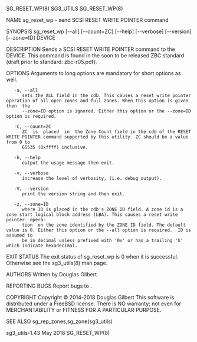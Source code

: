 SG_RESET_WP(8)								   SG3_UTILS								SG_RESET_WP(8)

NAME
       sg_reset_wp - send SCSI RESET WRITE POINTER command

SYNOPSIS
       sg_reset_wp [--all] [--count=ZC] [--help] [--verbose] [--version] [--zone=ID] DEVICE

DESCRIPTION
       Sends  a	 SCSI  RESET  WRITE  POINTER  command  to  the DEVICE. This command is found in the soon to be released ZBC standard (draft prior to standard:
       zbc-r05.pdf).

OPTIONS
       Arguments to long options are mandatory for short options as well.

       -a, --all
	      sets the ALL field in the cdb. This causes a reset write pointer operation of all open zones and full zones. When this option is given then  the
	      --zone=ID option is ignored. Either this option or the --zone=ID option is required.

       -C, --count=ZC
	      ZC  is  placed  in  the Zone Count field in the cdb of the RESET WRITE POINTER command supported by this utility. ZC should be a value from 0 to
	      65535 (0xffff) inclusive.

       -h, --help
	      output the usage message then exit.

       -v, --verbose
	      increase the level of verbosity, (i.e. debug output).

       -V, --version
	      print the version string and then exit.

       -z, --zone=ID
	      where ID is placed in the cdb's ZONE ID field. A zone id is a zone start logical block address (LBA). This causes a reset write  pointer	opera‐
	      tion  on the zone identified by the ZONE ID field. The default value is 0. Either this option or the --all option is required.  ID is assumed to
	      be in decimal unless prefixed with '0x' or has a trailing 'h' which indicate hexadecimal.

EXIT STATUS
       The exit status of sg_reset_wp is 0 when it is successful. Otherwise see the sg3_utils(8) man page.

AUTHORS
       Written by Douglas Gilbert.

REPORTING BUGS
       Report bugs to <dgilbert at interlog dot com>.

COPYRIGHT
       Copyright © 2014-2018 Douglas Gilbert
       This software is distributed under a FreeBSD license. There is NO warranty; not even for MERCHANTABILITY or FITNESS FOR A PARTICULAR PURPOSE.

SEE ALSO
       sg_rep_zones,sg_zone(sg3_utils)

sg3_utils-1.43								   May 2018								SG_RESET_WP(8)
